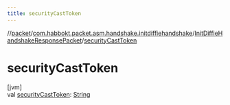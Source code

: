 ```yaml
---
title: securityCastToken
---
```

//[packet](../../../index.html)/[com.habbokt.packet.asm.handshake.initdiffiehandshake](../index.html)/[InitDiffieHandshakeResponsePacket](index.html)/[securityCastToken](security-cast-token.html)



# securityCastToken



[jvm]\
val [securityCastToken](security-cast-token.html): [String](https://kotlinlang.org/api/latest/jvm/stdlib/kotlin/-string/index.html)





